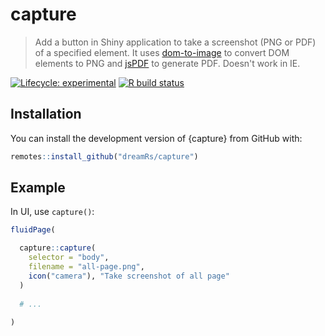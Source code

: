# capture

> Add a button in Shiny application to take a screenshot (PNG or PDF) of a specified element. It uses [dom-to-image](https://github.com/tsayen/dom-to-image) to convert DOM elements to PNG and [jsPDF](https://github.com/MrRio/jsPDF) to generate PDF. Doesn't work in IE.

<!-- badges: start -->
[![Lifecycle: experimental](https://img.shields.io/badge/lifecycle-experimental-orange.svg)](https://www.tidyverse.org/lifecycle/#experimental)
[![R build status](https://github.com/dreamRs/capture/workflows/R-CMD-check/badge.svg)](https://github.com/dreamRs/capture/actions)
<!-- badges: end -->



## Installation

You can install the development version of {capture} from GitHub with:

```r
remotes::install_github("dreamRs/capture")
```


## Example

In UI, use `capture()`:

```r
fluidPage(

  capture::capture(
    selector = "body",
    filename = "all-page.png",
    icon("camera"), "Take screenshot of all page"
  )
  
  # ...
  
)
```

